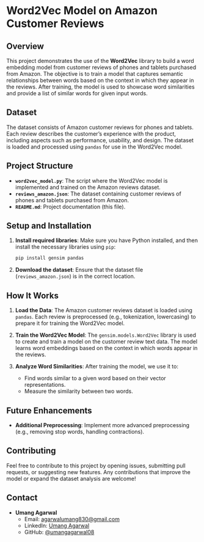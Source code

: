 # Word2Vec Model on Amazon Customer Reviews

## Overview
This project demonstrates the use of the **Word2Vec** library to build a word embedding model from customer reviews of phones and tablets purchased from Amazon. The objective is to train a model that captures semantic relationships between words based on the context in which they appear in the reviews. After training, the model is used to showcase word similarities and provide a list of similar words for given input words.

## Dataset
The dataset consists of Amazon customer reviews for phones and tablets. Each review describes the customer’s experience with the product, including aspects such as performance, usability, and design. The dataset is loaded and processed using `pandas` for use in the Word2Vec model.

## Project Structure
- **`word2vec_model.py`**: The script where the Word2Vec model is implemented and trained on the Amazon reviews dataset.
- **`reviews_amazon.json`**: The dataset containing customer reviews of phones and tablets purchased from Amazon.
- **`README.md`**: Project documentation (this file).

## Setup and Installation
    
1. **Install required libraries**:
    Make sure you have Python installed, and then install the necessary libraries using `pip`:
    ```bash
    pip install gensim pandas
    ```
    
2. **Download the dataset**:
   Ensure that the dataset file (`reviews_amazon.json`) is in the correct location.

## How It Works
1. **Load the Data**: The Amazon customer reviews dataset is loaded using `pandas`. Each review is preprocessed (e.g., tokenization, lowercasing) to prepare it for training the Word2Vec model.
  
2. **Train the Word2Vec Model**: The `gensim.models.Word2Vec` library is used to create and train a model on the customer review text data. The model learns word embeddings based on the context in which words appear in the reviews.

3. **Analyze Word Similarities**: After training the model, we use it to:
    - Find words similar to a given word based on their vector representations.
    - Measure the similarity between two words.

## Future Enhancements
- **Additional Preprocessing**: Implement more advanced preprocessing (e.g., removing stop words, handling contractions).

## Contributing
Feel free to contribute to this project by opening issues, submitting pull requests, or suggesting new features. Any contributions that improve the model or expand the dataset analysis are welcome!

## Contact
- **Umang Agarwal**
  - Email: agarwalumang830@gmail.com
  - LinkedIn: [Umang Agarwal](https://www.linkedin.com/in/umang-agarwal-985b081a1/)
  - GitHub: [@umangagarwal08](https://github.com/umangagarwal08)
